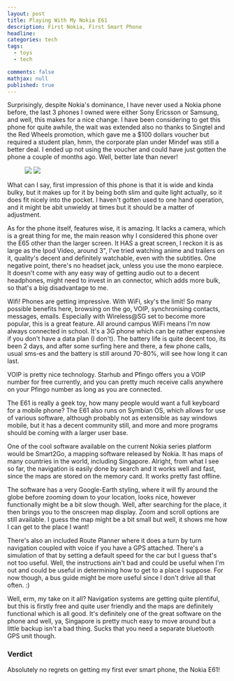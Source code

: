 ```yaml
---
layout: post
title: Playing With My Nokia E61
description: First Nokia, First Smart Phone
headline:  
categories: tech
tags:
  - toys
  - tech

comments: false
mathjax: null
published: true
---
```


Surprisingly, despite Nokia's dominance, I have never used a Nokia phone before, the last 3 phones I owned were either Sony Ericsson or Samsung, and well, this makes for a nice change. I have been considering to get this phone for quite awhile, the wait was extended also no thanks to Singtel and the Red Wheels promotion, which gave me a $100 dollars voucher but required a student plan, hmm, the corporate plan under Mindef was still a better deal. I ended up not using the voucher and could have just gotten the phone a couple of months ago. Well, better late than never!

<figure class="half">
<a href = "http://3.bp.blogspot.com/_m5e8Pqc8k3c/RhcKyFwdi-I/AAAAAAAABBA/WjcIwhccM6w/s1600/e61-2.jpg">
<img src="http://3.bp.blogspot.com/_m5e8Pqc8k3c/RhcKyFwdi-I/AAAAAAAABBA/WjcIwhccM6w/s600/e61-2.jpg"></a>
<a href="http://3.bp.blogspot.com/_m5e8Pqc8k3c/RhcKllwdi9I/AAAAAAAABA4/Zx8YzxBWbow/s1600/E61.jpg"><img src="http://3.bp.blogspot.com/_m5e8Pqc8k3c/RhcKllwdi9I/AAAAAAAABA4/Zx8YzxBWbow/s600/E61.jpg"></a>
</figure>

What can I say, first impression of this phone is that it is wide and kinda bulky, but it makes up for it by being both slim and quite light actually, so it does fit nicely into the pocket. I haven't gotten used to one hand operation, and it might be abit unwieldy at times but it should be a matter of adjustment.

As for the phone itself, features wise, it is amazing. It lacks a camera, which is a great thing for me, the main reason why I considered this phone over the E65 other than the larger screen. It HAS a great screen, I reckon it is as large as the Ipod Video, around 3", I've tried watching anime and trailers on it, quality's decent and definitely watchable, even with the subtitles. One negative point, there's no headset jack, unless you use the mono earpiece. It doesn't come with any easy way of getting audio out to a decent headphones, might need to invest in an connector, which adds more bulk, so that's a big disadvantage to me.

Wifi! Phones are getting impressive. With WiFi, sky's the limit! So many possible benefits here, browsing on the go, VOIP, synchronising contacts, messages, emails. Especially with Wireless@SG set to become more popular, this is a great feature. All around campus WiFi means I'm now always connected in school. It's a 3G phone which can be rather expensive if you don't have a data plan (I don't). The battery life is quite decent too, its been 2 days, and after some surfing here and there, a few phone calls, usual sms-es and the battery is still around 70-80%, will see how long it can last.

VOIP is pretty nice technology. Starhub and Pfingo offers you a VOIP number for free currently, and you can pretty much receive calls anywhere on your Pfingo number as long as you are connected.

The E61 is really a geek toy, how many people would want a full keyboard for a mobile phone? The E61 also runs on Symbian OS, which allows for use of various software, although probably not as extensible as say windows mobile, but it has a decent community still, and more and more programs should be coming with a larger user base.

One of the cool software available on the current Nokia series platform would be Smart2Go, a mapping software released by Nokia. It has maps of many countries in the world, including Singapore. Alright, from what I see so far, the navigation is easily done by search and it works well and fast, since the maps are stored on the memory card. It works pretty fast offline.

The software has a very Google-Earth styling, where it will fly around the globe before zooming down to your location, looks nice, however functionally might be a bit slow though. Well, after searching for the place, it then brings you to the onscreen map display. Zoom and scroll options are still available. I guess the map might be a bit small but well, it shows me how I can get to the place I want!

There's also an included Route Planner where it does a turn by turn navigation coupled with voice if you have a GPS attached. There's a simulation of that by setting a default speed for the car but I guess that's not too useful. Well, the instructions ain't bad and could be useful when I'm out and could be useful in determining how to get to a place I suppose. For now though, a bus guide might be more useful since I don't drive all that often. :)

Well, erm, my take on it all? Navigation systems are getting quite plentiful, but this is firstly free and quite user friendly and the maps are definitely functional which is all good. It's definitely one of the great software on the phone and well, ya, Singapore is pretty much easy to move around but a little backup isn't a bad thing. Sucks that you need a separate bluetooth GPS unit though.

### Verdict

Absolutely no regrets on getting my first ever smart phone, the Nokia E61!
